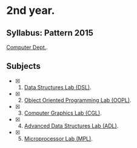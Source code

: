 # 2nd year.

## Syllabus: Pattern 2015
[Computer Dept.](http://collegecirculars.unipune.ac.in/sites/documents/Syllabus%202016/SPPU_SE_Computer_Engg_2015_Course_Syllabus-4-7-16.pdf).

## Subjects

- [x] 1. [Data Structures Lab (DSL)](https://github.com/mohitkhedkar/College/tree/main/2%20Year/2015%20Pattern/DSL).
- [x] 2. [Object Oriented Programming Lab (OOPL)](https://github.com/mohitkhedkar/College/tree/main/2%20Year/2015%20Pattern/OOPL).
- [x] 3. [Computer Graphics Lab (CGL)](https://github.com/mohitkhedkar/College/tree/main/2%20Year/2015%20Pattern/CGL).
- [x] 4. [Advanced Data Structures Lab (ADL)](https://github.com/mohitkhedkar/College/tree/main/2%20Year/2015%20Pattern/ADL).
- [x] 5. [Microprocessor Lab (MPL)](https://github.com/mohitkhedkar/College/tree/main/2%20Year/2015%20Pattern/MPL).
